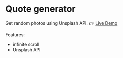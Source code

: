# Quote generator
Get random photos using Unsplash API. 👉 [Live Demo](https://jinnnnn-n.github.io/just-js/infinite-scroll/)

Features:
- infinite scroll
- Unsplash API